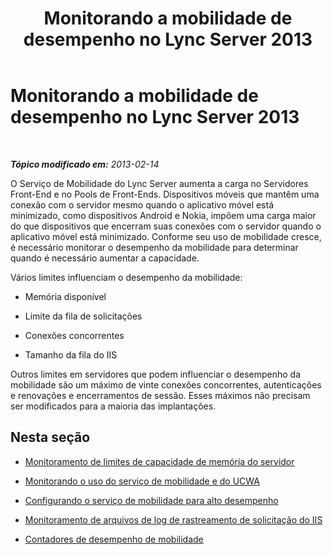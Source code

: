 ﻿---
title: Monitorando a mobilidade de desempenho no Lync Server 2013
TOCTitle: Monitorando a mobilidade de desempenho no Lync Server 2013
ms:assetid: 9c831c63-9a7d-48ec-9118-f8a7e80ddd04
ms:mtpsurl: https://technet.microsoft.com/pt-br/library/Hh690033(v=OCS.15)
ms:contentKeyID: 49307609
ms.date: 05/19/2016
mtps_version: v=OCS.15
ms.translationtype: HT
---

# Monitorando a mobilidade de desempenho no Lync Server 2013

 

_**Tópico modificado em:** 2013-02-14_

O Serviço de Mobilidade do Lync Server aumenta a carga no Servidores Front-End e no Pools de Front-Ends. Dispositivos móveis que mantêm uma conexão com o servidor mesmo quando o aplicativo móvel está minimizado, como dispositivos Android e Nokia, impõem uma carga maior do que dispositivos que encerram suas conexões com o servidor quando o aplicativo móvel está minimizado. Conforme seu uso de mobilidade cresce, é necessário monitorar o desempenho da mobilidade para determinar quando é necessário aumentar a capacidade.

Vários limites influenciam o desempenho da mobilidade:

  - Memória disponível

  - Limite da fila de solicitações

  - Conexões concorrentes

  - Tamanho da fila do IIS

Outros limites em servidores que podem influenciar o desempenho da mobilidade são um máximo de vinte conexões concorrentes, autenticações e renovações e encerramentos de sessão. Esses máximos não precisam ser modificados para a maioria das implantações.

## Nesta seção

  - [Monitoramento de limites de capacidade de memória do servidor](lync-server-2013-monitoring-for-server-memory-capacity-limits.md)

  - [Monitorando o uso do serviço de mobilidade e do UCWA](lync-server-2013-monitoring-mobility-service-and-ucwa-usage.md)

  - [Configurando o serviço de mobilidade para alto desempenho](lync-server-2013-configuring-mobility-service-for-high-performance.md)

  - [Monitoramento de arquivos de log de rastreamento de solicitação do IIS](lync-server-2013-monitoring-iis-request-tracing-log-files.md)

  - [Contadores de desempenho de mobilidade](lync-server-2013-mobility-performance-counters.md)

